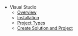 * Visual Studio
  * [Overview](overview.md)
  * [Installation](installation.md)
  * [Project Types](project-types.md)
  * [Create Solution and Project](create-solution-and-project.md)
